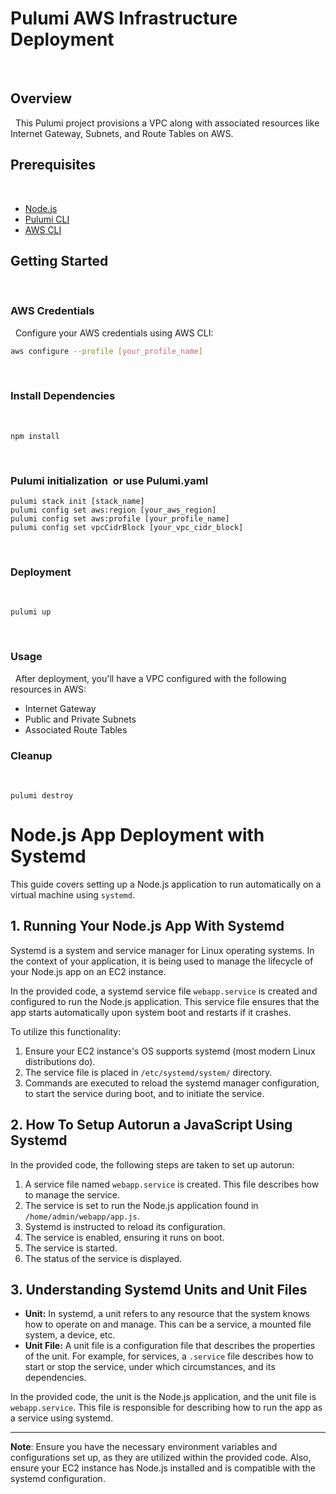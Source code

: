 # Pulumi AWS Infrastructure Deployment
 
## Overview
 
This Pulumi project provisions a VPC along with associated resources like Internet Gateway, Subnets, and Route Tables on AWS.
 
## Prerequisites
 
- [Node.js](https://nodejs.org/)
- [Pulumi CLI](https://www.pulumi.com/docs/get-started/install/)
- [AWS CLI](https://aws.amazon.com/cli/)
 
## Getting Started
 
### AWS Credentials
 
Configure your AWS credentials using AWS CLI:
 
```bash
aws configure --profile [your_profile_name]
```
 
### Install Dependencies
 
```
npm install
```
 
### Pulumi initialization  or use Pulumi<stack>.yaml
```
pulumi stack init [stack_name]
pulumi config set aws:region [your_aws_region]
pulumi config set aws:profile [your_profile_name]
pulumi config set vpcCidrBlock [your_vpc_cidr_block]
```
 
### Deployment
 
```
pulumi up
```
 
### Usage
 
After deployment, you'll have a VPC configured with the following resources in AWS:
 
- Internet Gateway
- Public and Private Subnets
- Associated Route Tables
 
### Cleanup
 
```
pulumi destroy
```

# Node.js App Deployment with Systemd

This guide covers setting up a Node.js application to run automatically on a virtual machine using `systemd`.

## 1. Running Your Node.js App With Systemd

Systemd is a system and service manager for Linux operating systems. In the context of your application, it is being used to manage the lifecycle of your Node.js app on an EC2 instance.

In the provided code, a systemd service file `webapp.service` is created and configured to run the Node.js application. This service file ensures that the app starts automatically upon system boot and restarts if it crashes.

To utilize this functionality:

1. Ensure your EC2 instance's OS supports systemd (most modern Linux distributions do).
2. The service file is placed in `/etc/systemd/system/` directory.
3. Commands are executed to reload the systemd manager configuration, to start the service during boot, and to initiate the service.

## 2. How To Setup Autorun a JavaScript Using Systemd

In the provided code, the following steps are taken to set up autorun:

1. A service file named `webapp.service` is created. This file describes how to manage the service.
2. The service is set to run the Node.js application found in `/home/admin/webapp/app.js`.
3. Systemd is instructed to reload its configuration.
4. The service is enabled, ensuring it runs on boot.
5. The service is started.
6. The status of the service is displayed.

## 3. Understanding Systemd Units and Unit Files

- **Unit:** In systemd, a unit refers to any resource that the system knows how to operate on and manage. This can be a service, a mounted file system, a device, etc.
- **Unit File:** A unit file is a configuration file that describes the properties of the unit. For example, for services, a `.service` file describes how to start or stop the service, under which circumstances, and its dependencies.

In the provided code, the unit is the Node.js application, and the unit file is `webapp.service`. This file is responsible for describing how to run the app as a service using systemd.

---

**Note**: Ensure you have the necessary environment variables and configurations set up, as they are utilized within the provided code. Also, ensure your EC2 instance has Node.js installed and is compatible with the systemd configuration.

